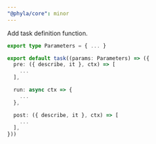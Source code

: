 ```yaml
---
"@phyla/core": minor
---
```


Add task definition function.

```ts
export type Parameters = { ... }

export default task((params: Parameters) => ({
  pre: ({ describe, it }, ctx) => [
    ...
  ],

  run: async ctx => {
    ...
  },

  post: ({ describe, it }, ctx) => [
    ...
  ],
}))
```
